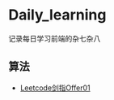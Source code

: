 # Daily_learning

记录每日学习前端的杂七杂八


## 算法
* [Leetcode剑指Offer01](https://github.com/2018212632/myblog/issues/1)
